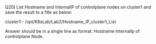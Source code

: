 Q20) List Hostname and InternalIP of controlplane nodes on cluster1 and save the result to a fille as below:

cluster1:- /opt/K8sLab/Lab2/Hostname_IP_cluster1_List

Answer should be in a single line as format: Hostname InternalIp of controlplane Node.

